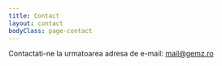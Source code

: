 ```yaml
---
title: Contact
layout: contact
bodyClass: page-contact
---
```


Contactati-ne la urmatoarea adresa de e-mail:
mail@gemz.ro
